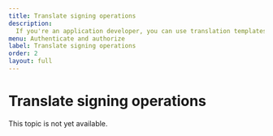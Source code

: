 ```yaml
---
title: Translate signing operations
description:
  If you're an application developer, you can use translation templates to provide users with more specific information about what they are signing for in transactions.
menu: Authenticate and authorize
label: Translate signing operations
order: 2
layout: full
---
```


# Translate signing operations

This topic is not yet available.